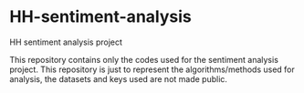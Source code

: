# HH-sentiment-analysis
HH sentiment analysis project <br>

This repository contains only the codes used for the sentiment analysis project. This repository is just to represent the algorithms/methods used for analysis, the datasets and keys used are not made public.
